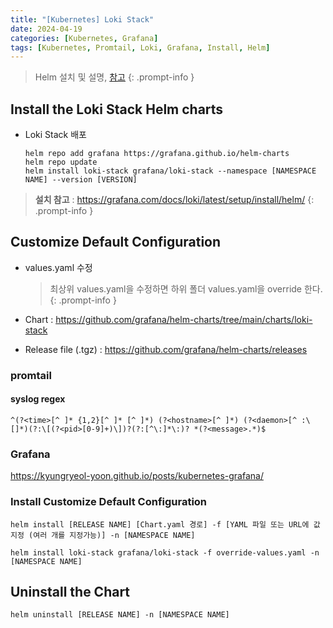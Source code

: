 ```yaml
---
title: "[Kubernetes] Loki Stack"
date: 2024-04-19
categories: [Kubernetes, Grafana]
tags: [Kubernetes, Promtail, Loki, Grafana, Install, Helm]
---
```


> Helm 설치 및 설명, [참고](https://kyungryeol-yoon.github.io/posts/kubernetes-helm/)
{: .prompt-info }

## Install the Loki Stack Helm charts
- Loki Stack 배포
  ```shell
  helm repo add grafana https://grafana.github.io/helm-charts
  helm repo update
  helm install loki-stack grafana/loki-stack --namespace [NAMESPACE NAME] --version [VERSION]
  ```

> **설치 참고** : https://grafana.com/docs/loki/latest/setup/install/helm/
{: .prompt-info }

## Customize Default Configuration
- values.yaml 수정
  > 최상위 values.yaml을 수정하면 하위 폴더 values.yaml을 override 한다.
  {: .prompt-info }

- Chart : https://github.com/grafana/helm-charts/tree/main/charts/loki-stack
- Release file (.tgz) : https://github.com/grafana/helm-charts/releases

### promtail
#### syslog regex
```
^(?<time>[^ ]* {1,2}[^ ]* [^ ]*) (?<hostname>[^ ]*) (?<daemon>[^ :\[]*)(?:\[(?<pid>[0-9]+)\])?(?:[^\:]*\:)? *(?<message>.*)$
```

### Grafana
https://kyungryeol-yoon.github.io/posts/kubernetes-grafana/

### Install Customize Default Configuration
```shell
helm install [RELEASE NAME] [Chart.yaml 경로] -f [YAML 파일 또는 URL에 값 지정 (여러 개를 지정가능)] -n [NAMESPACE NAME]
```

```shell
helm install loki-stack grafana/loki-stack -f override-values.yaml -n [NAMESPACE NAME]
```

## Uninstall the Chart
```shell
helm uninstall [RELEASE NAME] -n [NAMESPACE NAME]
```